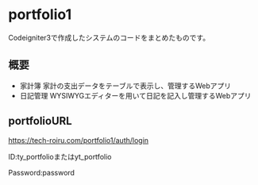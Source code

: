 # portfolio1
Codeigniter3で作成したシステムのコードをまとめたものです。
## 概要
* 家計簿
家計の支出データをテーブルで表示し、管理するWebアプリ
* 日記管理
WYSIWYGエディターを用いて日記を記入し管理するWebアプリ
## portfolioURL
https://tech-roiru.com/portfolio1/auth/login

ID:ty_portfolioまたはyt_portfolio

Password:password
